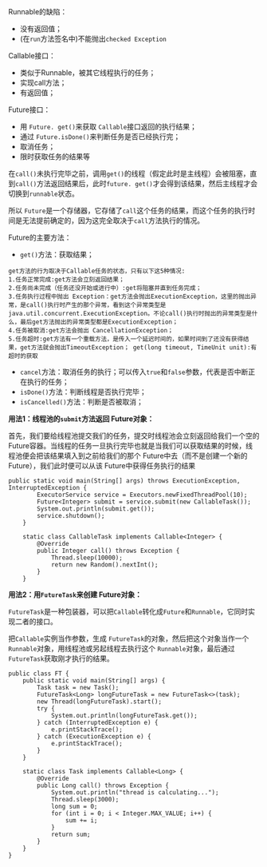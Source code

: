 Runnable的缺陷：

* 没有返回值；
* (在`run`方法签名中)不能抛出`checked Exception`

Callable接口：

* 类似于Runnable，被其它线程执行的任务；
* 实现call方法；
* 有返回值；

Future接口：

* 用 `Future. get()`来获取 `Callable`接口返回的执行结果；
* 通过 `Future.isDone()`来判断任务是否已经执行完；
* 取消任务；
* 限时获取任务的结果等

在`call()`未执行完毕之前，调用`get()`的线程（假定此时是主线程）会被阻塞，直到`call()`方法返回结果后，此时`future. get()`才会得到该结果，然后主线程才会切换到`runnable`状态。

所以 `Future`是一个存储器，它存储了`call`这个任务的结果，而这个任务的执行时间是无法提前确定的，因为这完全取决于`call`方法执行的情况。

Future的主要方法：

* `get()`方法：获取结果；

```
get方法的行为取决于Callable任务的状态，只有以下这5种情况:
1.任务正常完成:get方法会立刻返回结果；
2.任务尚未完成（任务还没开始或进行中）:get将阻塞并直到任务完成；
3.任务执行过程中抛出 Exception：get方法会抛出ExecutionException，这里的抛出异常，是call()执行时产生的那个异常，看到这个异常类型是java.util.concurrent.ExecutionException。不论call()执行时抛出的异常类型是什么，最后get方法抛出的异常类型都是ExecutionException；
4.任务被取消:get方法会抛出 CancellationException；
5.任务超时:get方法有一个重载方法，是传入一个延迟时间的，如果时间到了还没有获得结果，get方法就会抛出TimeoutException； get(long timeout, TimeUnit unit):有超时的获取
```

* `cancel`方法：取消任务的执行；可以传入`true`和`false`参数，代表是否中断正在执行的任务；
* `isDone()`方法：判断线程是否执行完毕；
* `isCancelled()`方法：判断是否被取消；

**用法1：线程池的`submit`方法返回 Future对象：**

首先，我们要给线程池提交我们的任务，提交时线程池会立刻返回给我们一个空的 Future容器。当线程的任务一旦执行完毕也就是当我们可以获取结果的时候，线程池便会把该结果填入到之前给我们的那个 Future中去（而不是创建一个新的Future），我们此时便可以从该 Future中获得任务执行的结果

```
public static void main(String[] args) throws ExecutionException, InterruptedException {
        ExecutorService service = Executors.newFixedThreadPool(10);
        Future<Integer> submit = service.submit(new CallableTask());
        System.out.println(submit.get());
        service.shutdown();
    }

    static class CallableTask implements Callable<Integer> {
        @Override
        public Integer call() throws Exception {
            Thread.sleep(10000);
            return new Random().nextInt();
        }
    }
```

**用法2：用`FutureTask`来创建 Future对象：**

`FutureTask`是一种包装器，可以把`Callable`转化成`Future`和`Runnable`，它同时实现二者的接口。

把`Callable`实例当作参数，生成 `FutureTask`的对象，然后把这个对象当作一个 `Runnable`对象，用线程池或另起线程去执行这个 `Runnable`对象，最后通过 `FutureTask`获取刚才执行的结果。

```
public class FT {
    public static void main(String[] args) {
        Task task = new Task();
        FutureTask<Long> longFutureTask = new FutureTask<>(task);
        new Thread(longFutureTask).start();
        try {
            System.out.println(longFutureTask.get());
        } catch (InterruptedException e) {
            e.printStackTrace();
        } catch (ExecutionException e) {
            e.printStackTrace();
        }
    }

    static class Task implements Callable<Long> {
        @Override
        public Long call() throws Exception {
            System.out.println("thread is calculating...");
            Thread.sleep(3000);
            long sum = 0;
            for (int i = 0; i < Integer.MAX_VALUE; i++) {
                sum += i;
            }
            return sum;
        }
    }
}
```

